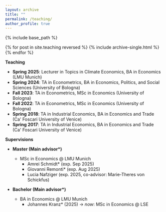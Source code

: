 ```yaml
---
layout: archive
title: ""
permalink: /teaching/
author_profile: true
---
```


{% include base_path %}

{% for post in site.teaching reversed %}
  {% include archive-single.html %}
{% endfor %}

**Teaching**

- **Spring 2025**: Lecturer in Topics in Climate Economics, BA in Economics \(LMU Munich\)
- **Spring 2024**: TA in Econometrics, BA in Economics, Politics, and Social Sciences \(University of Bologna\)
- **Fall 2023**: TA in Econometrics, MSc in Economics \(University of Bologna\)
- **Fall 2022**: TA in Econometrics, MSc in Economics \(University of Bologna\)
- **Spring 2018**: TA in Industrial Economics, BA in Economics and Trade \(Ca' Foscari University of Venice\)
- **Spring 2017**: TA in Industrial Economics, BA in Economics and Trade \(Ca' Foscari University of Venice\)


**Supervisions**
- **Master (Main advisor\*)**
  - MSc in Economics @ LMU Munich
    - Amrei Schmidt* (exp. Sep 2025)
    - Giovanni Remonti* (exp. Aug 2025)
    - Lucia Nafziger (exp. 2025, co-advisor: Marie-Theres von Schickfus)

- **Bachelor (Main advisor\*)**
  - BA in Economics @ LMU Munich
    - Johannes Kranz* (2025) $\rightarrow$ _now_: MSc in Economics @ LSE
